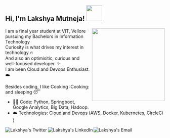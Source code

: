 <h2> Hi, I'm Lakshya Mutneja! <img src="https://media.giphy.com/media/Ay3bG6MdVQJlaAXltw/giphy.gif" width="50"></h2>

<img align='right' src="https://media.giphy.com/media/26AHQZIPyUFmJlela/giphy.gif" width="230">

I am a final year student at VIT, Vellore pursuing my Bachelors in Information Technology <br>
Curiosity is what drives my interest in technology.🔥 <br>
And also an optimisitic, curious and well-focused developer. :sparkles: <br>
I am been Cloud and Devops Enthusiast.:cloud: <br>


Besides coding, I like Cooking :Cooking: and sleeping :sleeping:

- :technologist: Code: Python, Springboot, Google Analytics, Big Data, Hadoop.
- :cloud: Technologies: Cloud and Devops (AWS, Docker, Kubernetes, CircleCi ) 


<a href="https://twitter.com/mutnejalakshya">
  <img align="left" alt="Lakshya's Twitter" src="https://img.icons8.com/bubbles/50/000000/twitter.png"/>
</a>

<a href="https://www.linkedin.com/in/lakshyamutneja/">
  <img align="left" alt="Lakshya's LinkedIn" src="https://img.icons8.com/bubbles/50/000000/linkedin.png"/>
</a>

<a href="mailto:mutnejalakshya98@gmail.com">
  <img align="left" alt="Lakshya's Email" src="https://img.icons8.com/bubbles/50/000000/gmail.png"/>
</a>

